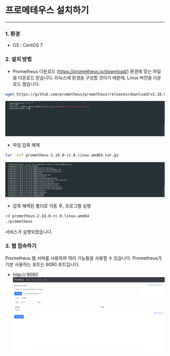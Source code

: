 # 프로메테우스 설치하기
   
* * *      

### 1. 환경
- OS : CentOS 7

### 2. 설치 방법
- Prometheus 다운로드 (https://prometheus.io/download/)
환경에 맞는 파일을 다운로드 받습니다. 리눅스에 환경을 구성할 것이기 때문에, Linux 버전을 다운로드 했습니다.
``` bash
wget https://github.com/prometheus/prometheus/releases/download/v2.18.0-rc.0/prometheus-2.18.0-rc.0.linux-amd64.tar.gz
```
![ex_screenshot](./assets//prometheus_download.png)
- 파일 압축 해제
``` bash
tar -xvf prometheus-2.18.0-rc.0.linux-amd64.tar.gz
```
![ex_screenshot](./assets//prometheus_uncompression.png)
- 압축 해제된 폴더로 이동 후, 프로그램 실행
``` bash
cd prometheus-2.18.0-rc.0.linux-amd64
./prometheus
```
서비스가 실행되었습니다.

### 3. 웹 접속하기
Prometheus 웹 서버를 사용하여 여러 기능들을 사용할 수 있습니다. Prometheus가 기본 사용하는 포트는 9090 포트입니다.
- http://<IP>:9090
![ex_screenshot](./assets//prometheus_main.png)